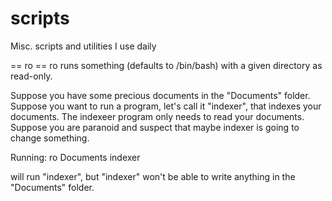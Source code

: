 # scripts
Misc. scripts and utilities I use daily

== ro ==
ro runs something (defaults to /bin/bash) with a given directory as read-only.

Suppose you have some precious documents in the "Documents" folder.
Suppose you want to run a program, let's call it "indexer", that indexes
your documents. 
The indexeer program only needs to read your documents. 
Suppose you are paranoid and suspect that maybe indexer is going to
change something. 

Running:
ro Documents indexer

will run "indexer", but "indexer" won't be able to write anything in the "Documents"
folder.

